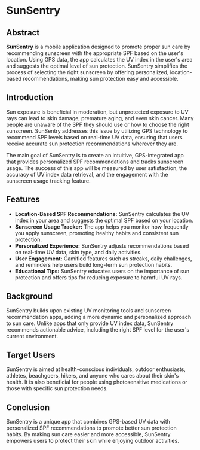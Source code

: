 # SunSentry

## Abstract

**SunSentry** is a mobile application designed to promote proper sun care by recommending sunscreen with the appropriate SPF based on the user's location. Using GPS data, the app calculates the UV index in the user's area and suggests the optimal level of sun protection. SunSentry simplifies the process of selecting the right sunscreen by offering personalized, location-based recommendations, making sun protection easy and accessible.

## Introduction

Sun exposure is beneficial in moderation, but unprotected exposure to UV rays can lead to skin damage, premature aging, and even skin cancer. Many people are unaware of the SPF they should use or how to choose the right sunscreen. SunSentry addresses this issue by utilizing GPS technology to recommend SPF levels based on real-time UV data, ensuring that users receive accurate sun protection recommendations wherever they are.

The main goal of SunSentry is to create an intuitive, GPS-integrated app that provides personalized SPF recommendations and tracks sunscreen usage. The success of this app will be measured by user satisfaction, the accuracy of UV index data retrieval, and the engagement with the sunscreen usage tracking feature.

## Features

- **Location-Based SPF Recommendations:** SunSentry calculates the UV index in your area and suggests the optimal SPF based on your location.
- **Sunscreen Usage Tracker:** The app helps you monitor how frequently you apply sunscreen, promoting healthy habits and consistent sun protection.
- **Personalized Experience:** SunSentry adjusts recommendations based on real-time UV data, skin type, and daily activities.
- **User Engagement:** Gamified features such as streaks, daily challenges, and reminders help users build long-term sun protection habits.
- **Educational Tips:** SunSentry educates users on the importance of sun protection and offers tips for reducing exposure to harmful UV rays.

## Background

SunSentry builds upon existing UV monitoring tools and sunscreen recommendation apps, adding a more dynamic and personalized approach to sun care. Unlike apps that only provide UV index data, SunSentry recommends actionable advice, including the right SPF level for the user's current environment.

## Target Users

SunSentry is aimed at health-conscious individuals, outdoor enthusiasts, athletes, beachgoers, hikers, and anyone who cares about their skin's health. It is also beneficial for people using photosensitive medications or those with specific sun protection needs.

## Conclusion

SunSentry is a unique app that combines GPS-based UV data with personalized SPF recommendations to promote better sun protection habits. By making sun care easier and more accessible, SunSentry empowers users to protect their skin while enjoying outdoor activities.
